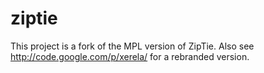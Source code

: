 ziptie
======

This project is a fork of the MPL version of ZipTie. Also see http://code.google.com/p/xerela/ for a rebranded version.